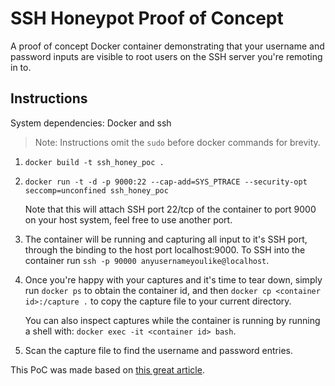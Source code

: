# SSH Honeypot Proof of Concept
A proof of concept Docker container demonstrating that your username and password inputs are visible to root users on the SSH server you're remoting in to.

## Instructions

System dependencies: Docker and ssh

> Note: Instructions omit the `sudo` before docker commands for brevity.

1. `docker build -t ssh_honey_poc .`

2. `docker run -t -d -p 9000:22 --cap-add=SYS_PTRACE --security-opt seccomp=unconfined ssh_honey_poc`

   Note that this will attach SSH port 22/tcp of the container to port 9000 on your host system, feel free to use another port.

4. The container will be running and capturing all input to it's SSH port, through the binding to the host port localhost:9000.
To SSH into the container run `ssh -p 90000 anyusernameyoulike@localhost`.

5. Once you're happy with your captures and it's time to tear down, simply run `docker ps` to obtain the container id, and then `docker cp <container id>:/capture .` to copy the capture file to your current directory.

   You can also inspect captures while the container is running by running a shell with: `docker exec -it <container id> bash`.

7. Scan the capture file to find the username and password entries.

This PoC was made based on [this great article](https://networklogician.com/2021/04/17/sniffing-ssh-passwords/).
